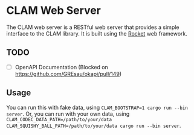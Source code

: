 # CLAM Web Server

The CLAM web server is a RESTful web server that provides a simple interface to the CLAM library.
It is built using the [Rocket](https://rocket.rs/) web framework.

## TODO

- [ ] OpenAPI Documentation (Blocked on https://github.com/GREsau/okapi/pull/149)

## Usage

You can run this with fake data, using `CLAM_BOOTSTRAP=1 cargo run --bin server`.
Or, you can run with your own data, using `CLAM_CODEC_DATA_PATH=/path/to/your/data CLAM_SQUISHY_BALL_PATH=/path/to/your/data cargo run --bin server`.
